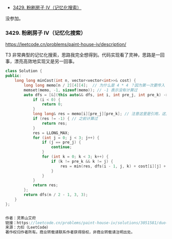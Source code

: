 
<!-- @import "[TOC]" {cmd="toc" depthFrom=1 depthTo=6 orderedList=false} -->

<!-- code_chunk_output -->

- [3429. 粉刷房子 IV（记忆化搜索）](#3429-粉刷房子-iv记忆化搜索)

<!-- /code_chunk_output -->

没参加。

### 3429. 粉刷房子 IV（记忆化搜索）

https://leetcode.cn/problems/paint-house-iv/description/

T3 非常典型的记忆化搜索，思路我完全想得到。代码实现看了灵神，思路是一回事，漂亮高效地实现又是另一回事。

```cpp
class Solution {
public:
    long long minCost(int n, vector<vector<int>>& cost) {
        long long memo[n / 2][4][4];  // 为什么是 4 * 4 ？因为第一次要传入 3 “保证一开始的涂色不受约束”
        memset(memo, -1, sizeof(memo)); // -1 表示没有计算过
        auto dfs = [&](this auto&& dfs, int i, int pre_j, int pre_k) -> long long {
            if (i < 0) {
                return 0;
            }
            long long& res = memo[i][pre_j][pre_k]; // 注意这里是引用，这里引用大幅简化了代码
            if (res != -1) { // 之前计算过
                return res;
            }
            res = LLONG_MAX;
            for (int j = 0; j < 3; j++) {
                if (j == pre_j) {
                    continue;
                }
                for (int k = 0; k < 3; k++) {
                    if (k != pre_k && k != j) {
                        res = min(res, dfs(i - 1, j, k) + cost[i][j] + cost[n - 1 - i][k]);
                    }
                }
            }
            return res;
        };
        return dfs(n / 2 - 1, 3, 3);
    }
};


作者：灵茶山艾府
链接：https://leetcode.cn/problems/paint-house-iv/solutions/3051581/duo-wei-dpcong-ji-yi-hua-sou-suo-dao-di-javxs/
来源：力扣（LeetCode）
著作权归作者所有。商业转载请联系作者获得授权，非商业转载请注明出处。
```
